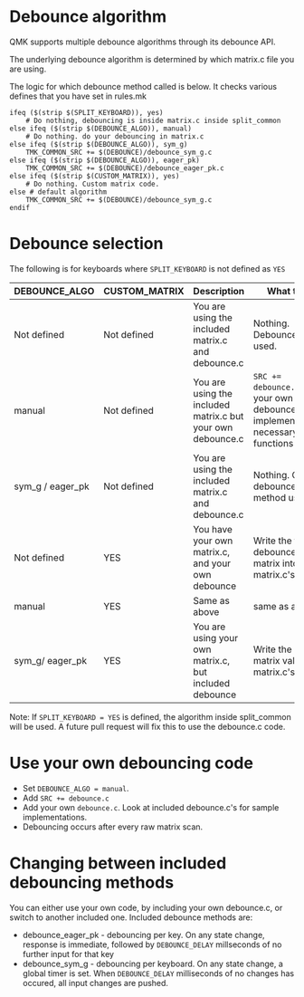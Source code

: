 # Debounce algorithm

QMK supports multiple debounce algorithms through its debounce API.

The underlying debounce algorithm is determined by which matrix.c file you are using.

The logic for which debounce method called is below. It checks various defines that you have set in rules.mk

```
ifeq ($(strip $(SPLIT_KEYBOARD)), yes)
    # Do nothing, debouncing is inside matrix.c inside split_common
else ifeq ($(strip $(DEBOUNCE_ALGO)), manual)
    # Do nothing. do your debouncing in matrix.c
else ifeq ($(strip $(DEBOUNCE_ALGO)), sym_g)
    TMK_COMMON_SRC += $(DEBOUNCE)/debounce_sym_g.c
else ifeq ($(strip $(DEBOUNCE_ALGO)), eager_pk)
    TMK_COMMON_SRC += $(DEBOUNCE)/debounce_eager_pk.c
else ifeq ($(strip $(CUSTOM_MATRIX)), yes)
    # Do nothing. Custom matrix code.
else # default algorithm
    TMK_COMMON_SRC += $(DEBOUNCE)/debounce_sym_g.c
endif
```
# Debounce selection
The following is for keyboards where ```SPLIT_KEYBOARD``` is not defined as ```YES```

| DEBOUNCE_ALGO    | CUSTOM_MATRIX | Description                                                 | What to do                    |
| -------------    |  -------------| ---------------------------------------------------         | ----------------------------- |
| Not defined      | Not defined   | You are using the included matrix.c and debounce.c          | Nothing. Debounce_sym_g used. |
| manual           | Not defined   | You are using the included matrix.c but your own debounce.c | ```SRC += debounce.c``` add your own debounce.c and implement necessary functions |
| sym_g / eager_pk | Not defined   | You are using the included matrix.c and debounce.c          | Nothing. Chosen debounce method used. |
| Not defined      | YES           | You have your own matrix.c, and your own debounce           | Write the fully debounced matrix into matrix.c's matrix |
| manual           | YES           | Same as above                                               | same as above                                           |
| sym_g/ eager_pk  | YES           | You are using your own matrix.c, but included debounce      | Write the raw matrix values into matrix.c's matrix      |

Note: 
If ```SPLIT_KEYBOARD = YES``` is defined, the algorithm inside split_common will be used.
A future pull request will fix this to use the debounce.c code.

# Use your own debouncing code
* Set ```DEBOUNCE_ALGO = manual```.
* Add ```SRC += debounce.c```
* Add your own ```debounce.c```. Look at included debounce.c's for sample implementations.
* Debouncing occurs after every raw matrix scan.

# Changing between included debouncing methods
You can either use your own code, by including your own debounce.c, or switch to another included one.
Included debounce methods are:
* debounce_eager_pk - debouncing per key. On any state change, response is immediate, followed by ```DEBOUNCE_DELAY``` millseconds of no further input for that key
* debounce_sym_g - debouncing per keyboard. On any state change, a global timer is set. When ```DEBOUNCE_DELAY``` milliseconds of no changes has occured, all input changes are pushed.



